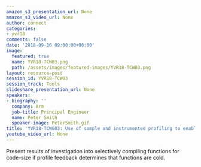 ```yaml
---
amazon_s3_presentation_url: None
amazon_s3_video_url: None
author: connect
categories:
- yvr18
comments: false
date: '2018-09-16 09:00:00+00:00'
image:
  featured: true
  name: YVR18-TCW03.png
  path: /assets/images/featured-images/YVR18-TCW03.png
layout: resource-post
session_id: YVR18-TCW03
session_track: Tools
slideshare_presentation_url: None
speakers:
- biography: ''
  company: Arm
  job-title: Principal Engineer
  name: Peter Smith
  speaker-image: PeterSmith.gif
title: 'YVR18-TCWG03: Use of sample and instrumented profiling to enable code-size optimizations'
youtube_video_url: None
---
```


Present results of investigation into selectively compiling functions for code-size if profile feedback determines that functions are cold.